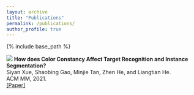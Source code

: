 ```yaml
---
layout: archive
title: "Publications"
permalink: /publications/
author_profile: true
---
```


{% include base_path %}

![](https://xuesyn.github.io/images/ACMMM'21.PNG) <b> How does Color Constancy Affect Target Recognition and Instance Segmentation? </b> <br> Siyan Xue, Shaobing Gao, Minjie Tan, Zhen He, and Liangtian He. <br> ACM MM, 2021. <br> <a href="https://dl.acm.org/doi/10.1145/3474085.3475690"  target="opentype">[Paper]</a>
 
 
 
<!-- <img src="https://xuesyn.github.io/images/ACMMM'21.PNG" width = 30% height = 30% align='left' /> -->

